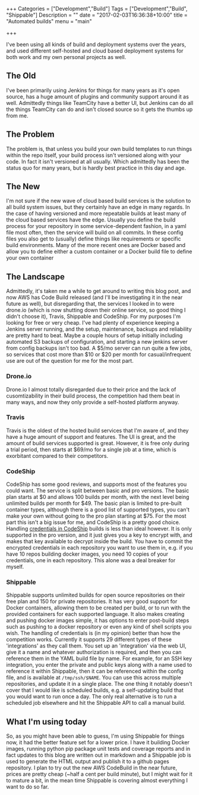 +++
Categories = ["Development","Build"]
Tags = ["Development","Build", "Shippable"]
Description = ""
date = "2017-02-03T16:36:38+10:00"
title = "Automated builds"
menu = "main"

+++

I've been using all kinds of build and deployment systems over the years, and used different self-hosted and cloud based deployment systems for both work and my own personal projects as well. 

## The Old
I've been primarily using Jenkins for things for many years as it's open source, has a huge amount of plugins and community support around it as well. Admittedly things like TeamCity have a better UI, but Jenkins can do all the things TeamCity can do and isn't closed source so it gets the thumbs up from me.

## The Problem
The problem is, that unless you build your own build templates to run things within the repo itself, your build process isn't versioned along with your code. In fact it isn't versioned at all usually. Which admittedly has been the status quo for many years, but is hardly best practice in this day and age.

## The New
I'm not sure if the new wave of cloud based build services is the solution to all build system issues, but they certainly have an edge in many regards. In the case of having versioned and more repeatable builds at least many of the cloud based services have the edge. Usually you define the build process for your repository in some service-dependent fashion, in a yaml file most often, then the service will build on all commits. In these config files you also get to (usually) define things like requirements or specific build environments. Many of the more recent ones are Docker based and allow you to define either a custom container or a Docker build file to define your own container

## The Landscape
Admittedly, it's taken me a while to get around to writing this blog post, and now AWS has Code Build released (and I'll be investigating it in the near future as well), but disregarding that, the services I looked in to were drone.io (which is now shutting down their online service, so good thing I didn't choose it), Travis, Shippable and CodeShip. For my purposes I'm looking for free or very cheap. I've had plenty of experience keeping a Jenkins server running, and the setup, maintenance, backups and reliability are pretty hard to beat. Maybe a couple hours of setup initially including automated S3 backups of configuration, and starting a new jenkins server from config backups isn't too bad. A $5/mo server can run quite a few jobs, so services that cost more than $10 or $20 per month for casual/infrequent use are out of the question for me for the most part.

### Drone.io
Drone.io I almost totally disregarded due to their price and the lack of cusomtizability in their build process, the competition had them beat in many ways, and now they only provide a self-hosted platform anyway.

### Travis
Travis is the oldest of the hosted build services that I'm aware of, and they have a huge amount of support and features. The UI is great, and the amount of build services supported is great. However, it is free only during a trial period, then starts at $69/mo for a single job at a time, which is exorbitant compared to their competitors.

### CodeShip
CodeShip has some good reviews, and supports most of the features you could want. The service is split between basic and pro versions. The basic plan starts at $0 and allows 100 builds per month, with the next level being unlimited builds per month for $49. The basic plan is limited to pre-built container types, although there is a good list of supported types, you can't make your own without going to the pro plan starting at $75. For the most part this isn't a big issue for me, and CodeShip is a pretty good choice. Handling [credentials in CodeShip](https://documentation.codeship.com/pro/getting-started/handling-secrets/) builds is less than ideal however. It is only supported in the pro version, and it just gives you a key to encrypt with, and makes that key available to decrypt inside the build. You have to commit the encrypted credentials in each repository you want to use them in, e.g. if you have 10 repos building docker images, you need 10 copies of your credentials, one in each repository. This alone was a deal breaker for myself.

### Shippable
Shippable supports unlimited builds for open source repositories on their free plan and 150 for private repositories. It has very good support for Docker containers, allowing them to be created per build, or to run with the provided containers for each supported language. It also makes creating and pushing docker images simple, it has options to enter post-build steps such as pushing to a docker repository or even any kind of shell scripts you wish. The handling of credentials is (in my opinion) better than how the competition works. Currently it supports 29 different types of these 'integrations' as they call them. You set up an 'integration' via the web UI, give it a name and whatever authorization is required, and then you can reference them in the YAML build file by name. For example, for an SSH key integration, you enter the private and public keys along with a name used to reference it within Shippable, then it can be referenced within the config file, and is available at `/tmp/ssh/$NAME`. You can use this across multiple repositories, and update it in a single place. The one thing it notably doesn't cover that I would like is scheduled builds, e.g. a self-updating build that you would want to run once a day. The only real alternative is to run a scheduled job elsewhere and hit the Shippable API to call a manual build.

## What I'm using today
So, as you might have been able to guess, I'm using Shippable for things now, it had the better feature set for a lower price. I have it building Docker images, running python pip package unit tests and coverage reports and in fact updates to this blog are written out in markdown and a Shippable job is used to generate the HTML output and publish it to a github pages repository. I plan to try out the new AWS CodeBuild in the near future, prices are pretty cheap (~half a cent per build minute), but I might wait for it to mature a bit, in the mean time Shippable is covering almost everything I want to do so far.
